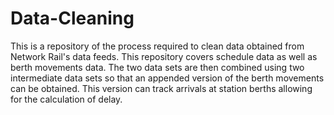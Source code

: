 # Data-Cleaning
This is a repository of the process required to clean data obtained from Network Rail's data feeds. This repository covers schedule data as well as berth movements data. The two data sets are then combined using two intermediate data sets so that an appended version of the berth movements can be obtained. This version can track arrivals at station berths allowing for the calculation of delay.

